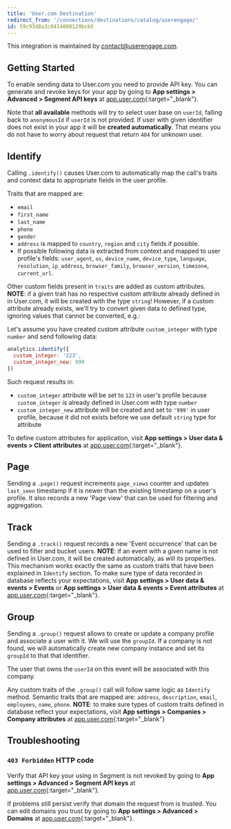 ```yaml
---
title: 'User.com Destination'
redirect_from: '/connections/destinations/catalog/userengage/'
id: 59c93d8a3c0414000129bcb5
---
```

This integration is maintained by contact@userengage.com.

## Getting Started

To enable sending data to User.com you need to provide API key. You can generate and revoke keys for your app by going to **App settings > Advanced > Segment API keys** at [app.user.com](https://user.com/en/){:target="_blank"}.

Note that **all available** methods will try to select user base on `userId`, falling back to `anonymousId` if `userId` is not provided. If user with given identifier does not exist in your app it will be **created automatically**. That means you do not have to worry about request that return `404` for unknown user.

## Identify
Calling `.identify()` causes User.com to automatically map the call's traits and context data to appropriate fields in the user profile.

Traits that are mapped are:
 - `email`
 - `first_name`
 - `last_name`
 - `phone`
 - `gender`
 - `address` is mapped to `country`, `region` and `city` fields if possible.
 - If possible following data is extracted from context and mapped to user profile's fields: `user_agent`, `os`, `device_name`, `device_type`, `language`, `resolution`, `ip_address`, `browser_family`, `browser_version`, `timezone`, `current_url`.

Other custom fields present in `traits` are added as custom attributes. **NOTE**: if a given trait has no respective custom attribute already defined in in User.com, it will be created with the type `string`! However, if a custom attribute already exists, we'll try to convert given data to defined type, ignoring values that cannot be converted, e.g.:

Let's assume you have created custom attribute `custom_integer` with type `number` and send following data:

```js
analytics.identify({
  custom_integer: '123',
  custom_integer_new: 999
})
```

Such request results in:

* `custom_integer` attribute will be set to `123` in user's profile because `custom_integer` is already defined in User.com with type `number`
* `custom_integer_new` attribute will be created and set to `'999'` in user profile, because it did not exists before we use default `string` type for attribute

To define custom attributes for application, visit **App settings > User data & events > Client attributes** at [app.user.com](https://user.com/en/){:target="_blank"}.

## Page
Sending a `.page()` request increments `page_views` counter and updates `last_seen` timestamp if it is newer than the existing timestamp on a user's profile. It also records a new 'Page view' that can be used for filtering and aggregation.

## Track
Sending a `.track()` request records a new 'Event occurrence' that can be used to filter and bucket users. **NOTE**: if an event with a given name is not defined in User.com, it will be created automatically, as will its properties. This mechanism works exactly the same as custom traits that have been explained in `Identify` section. To make sure type of data recorded in database reflects your expectations, visit **App settings > User data & events > Events** or **App settings > User data & events > Event attributes** at [app.user.com](https://user.com/en/){:target="_blank"}.

## Group
Sending a `.group()` request allows to create or update a company profile and associate a user with it. We will use the `groupId`. If a company is not found, we will automatically create new company instance and set its `groupId` to that that identifier.

The user that owns the `userId` on this event will be associated with this company.

Any custom traits of the `.group()` call will follow same logic as `Identify` method. Semantic traits that are mapped are: `address`, `description`, `email`, `employees`, `name`, `phone`. **NOTE**: to make sure types of custom traits defined in database reflect your expectations, visit **App settings > Companies > Company attributes** at [app.user.com](https://user.com/en){:target="_blank"}

## Troubleshooting

### `403 Forbidden` HTTP code
Verify that API key your using in Segment is not revoked by going to **App settings > Advanced > Segment API keys** at [app.user.com](https://user.com/en/){:target="_blank"}.

If problems still persist verify that domain the request from is trusted. You can edit domains you trust by going to **App settings > Advanced > Domains** at [app.user.com](https://user.com/en/){:target="_blank"}.
